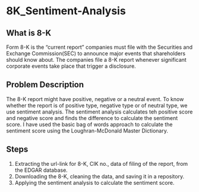 # 8K_Sentiment-Analysis

## What is 8-K

 Form 8-K is the “current report” companies must file with the Securities and Exchange Commission(SEC) to announce major events that shareholders should know about. 
 The companies file a 8-K report whenever significant corporate events take place that trigger a disclosure.
 
##  Problem Description

 The 8-K report might have positive, negative or a neutral event. To know whether the report is of positive type, negative type or of neutral type, we use sentiment analysis.
 The sentiment analysis calculates teh positive score and negative score and finds the difference to calculate the sentiment score.
 I have used the basic bag of words approach to calculate the sentiment score using the Loughran-McDonald Master Dictionary.
  
## Steps
  
 1) Extracting the url-link for 8-K, CIK no., data of filing of the report, from the EDGAR database.
 2) Downloading the 8-K, cleaning the data, and saving it in a repository.
 3) Applying the sentiment analysis to calculate the sentiment score.
